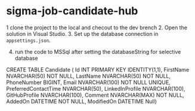 # sigma-job-candidate-hub

1 clone the project to the local and checout to the dev brench
2. Open the solution in Visual Studio.
3. Set up the database connection in `appsettings.json`.

4. run the code to MSSql after setting the databaseString for selective database


CREATE TABLE Candidate (
    Id INT PRIMARY KEY IDENTITY(1,1),
    FirstName NVARCHAR(50) NOT NULL,
    LastName NVARCHAR(50) NOT NULL, 
    PhoneNumber BIGINT,
    Email NVARCHAR(100) NOT NULL UNIQUE, 
    PreferredContactTime NVARCHAR(50),
    LinkedInProfile NVARCHAR(100),
    GitHubProfile NVARCHAR(100),
    Comment NVARCHAR(MAX) NOT NULL, 
    AddedOn DATETIME NOT NULL, 
    ModifiedOn DATETIME Null)
